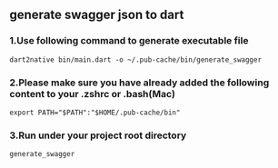 
## generate swagger json to dart

### 1.Use following command to generate executable file
```
dart2native bin/main.dart -o ~/.pub-cache/bin/generate_swagger 
```
### 2.Please make sure you have already added the following content to your .zshrc or .bash(Mac)
```
export PATH="$PATH":"$HOME/.pub-cache/bin"
```
### 3.Run  under your project root directory
```generate_swagger```